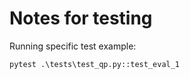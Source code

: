 # Notes for testing

Running specific test example:
```
pytest .\tests\test_qp.py::test_eval_1
```

